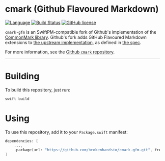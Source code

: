 # cmark (Github Flavoured Markdown)

[![Language](https://img.shields.io/badge/Swift-5.1-brightgreen.svg)](http://swift.org)
[![Build Status](https://github.com/brokenhandsio/cmark-gfm/workflows/CI/badge.svg?branch=master)](https://github.com/brokenhandsio/cmark-gfm/actions)
[![GitHub license](https://img.shields.io/badge/license-BSD2-blue.svg)](https://raw.githubusercontent.com/brokenhandsio/cmark-gfm/master/COPYING)

`cmark-gfm` is an SwiftPM-compatible fork of Github's implementation of the [CommonMark library](http://commonmark.org/). Github's fork adds GitHub Flavoured Markdown extensions to
[the upstream implementation](https://github.com/jgm/cmark), as defined in [the spec](https://github.github.com/gfm/).

For more information, see the [Github `cmark` repository](https://github.com/github/cmark/).

---

# Building

To build this repository, just run:

```bash
swift build
```

# Using

To use this repository, add it to your `Package.swift` manifest:

```swift
dependencies: [
    ...,
    .package(url: "https://github.com/brokenhandsio/cmark-gfm.git", from: "2.0.0")
]
```
